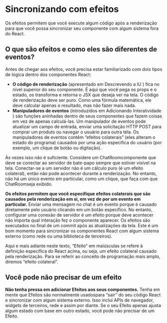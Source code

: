 # Sincronizando com efeitos

Os efeitos permitem que você execute algum código após a renderização para que você possa sincronizar seu componente com algum sistema fora do React.

## O que são efeitos e como eles são diferentes de eventos?

Antes de chegar aos efeitos, você precisa estar familiarizado com dois tipos de lógica dentro dos componentes React:

- **O código de renderização** (apresentado em Descrevendo a IU ) fica no nível superior do seu componente. É aqui que você pega os props e o estado, os transforma e retorna o JSX que deseja ver na tela. O código de renderização deve ser puro. Como uma fórmula matemática, ele deve calcular apenas o resultado, mas não fazer mais nada.
- **Manipuladores de eventos** (introduzidos em Adicionando Interatividade ) são funções aninhadas dentro de seus componentes que fazem coisas em vez de apenas calculá-las. Um manipulador de eventos pode atualizar um campo de entrada, enviar uma solicitação HTTP POST para comprar um produto ou navegar o usuário para outra tela. Os manipuladores de eventos contêm “efeitos colaterais” (eles alteram o estado do programa) causados ​​por uma ação específica do usuário (por exemplo, um clique de botão ou digitação).

Às vezes isso não é suficiente. Considere um ChatRoomcomponente que deve se conectar ao servidor de bate-papo sempre que estiver visível na tela. Conectar-se a um servidor não é um cálculo puro (é um efeito colateral), então não pode acontecer durante a renderização. No entanto, não há um único evento em particular, como um clique, que faça com que ChatRoomseja exibido.

**Os efeitos permitem que você especifique efeitos colaterais que são causados ​​pela renderização em si, em vez de por um evento em particular.** Enviar uma mensagem no chat é um evento porque é causado diretamente pelo usuário clicando em um botão específico. No entanto, configurar uma conexão de servidor é um efeito porque deve acontecer não importa qual interação fez o componente aparecer. Os efeitos são executados no final de um commit após as atualizações da tela. Este é um bom momento para sincronizar os componentes React com algum sistema externo (como rede ou uma biblioteca de terceiros).

Aqui e mais adiante neste texto, “Efeito” em maiúsculas se refere à definição específica do React acima, ou seja, um efeito colateral causado pela renderização. Para se referir ao conceito de programação mais amplo, diremos “efeito colateral”.

## Você pode não precisar de um efeito

**Não tenha pressa em adicionar Efeitos aos seus componentes.** Tenha em mente que Efeitos são normalmente usados ​​para “sair” do seu código React e sincronizar com algum sistema externo. Isso inclui APIs de navegador, widgets de terceiros, rede e assim por diante. Se o seu Efeito apenas ajusta algum estado com base em outro estado, você pode não precisar de um Efeito.
